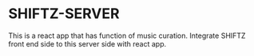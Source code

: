 # SHIFTZ-SERVER
This is a react app that has function of music curation. Integrate SHIFTZ front end side to this server side with react app.

